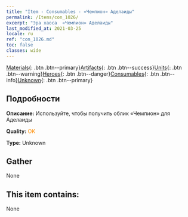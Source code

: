 ```yaml
---
title: "Item - Consumables - «Чемпион» Аделаиды"
permalink: /Items/con_1026/
excerpt: "Эра хаоса  «Чемпион» Аделаиды"
last_modified_at: 2021-03-25
locale: ru
ref: "con_1026.md"
toc: false
classes: wide
---
```

 [Materials](/ru/Items/){: .btn .btn--primary}[Artifacts](/ru/Items/Artifacts/){: .btn .btn--success}[Units](/ru/Items/Units/){: .btn .btn--warning}[Heroes](/ru/Items/Heroes/){: .btn .btn--danger}[Consumables](/ru/Items/Consumables/){: .btn .btn--info}[Unknown](/ru/Items/Unknown/){: .btn .btn--primary}

## Подробности
 **Описание:** Используйте, чтобы получить облик «Чемпион» для Аделаиды

 **Quality:** <span style="color: #FF8C00">OK</span>

 **Type:** Unknown

## Gather

  None

## This item contains:

  None

